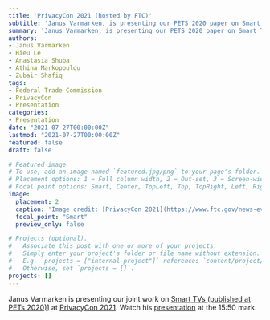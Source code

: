 ```yaml
---
title: 'PrivacyCon 2021 (hosted by FTC)'
subtitle: 'Janus Varmarken, is presenting our PETS 2020 paper on Smart TVs at PrivacyCon 2021.'
summary: 'Janus Varmarken, is presenting our PETS 2020 paper on Smart TVs at PrivacyCon 2021.'
authors:
- Janus Varmarken
- Hieu Le
- Anastasia Shuba
- Athina Markopoulou
- Zubair Shafiq
tags:
- Federal Trade Commission
- PrivacyCon
- Presentation
categories:
- Presentation
date: "2021-07-27T00:00:00Z"
lastmod: "2021-07-27T00:00:00Z"
featured: false
draft: false

# Featured image
# To use, add an image named `featured.jpg/png` to your page's folder.
# Placement options: 1 = Full column width, 2 = Out-set, 3 = Screen-width
# Focal point options: Smart, Center, TopLeft, Top, TopRight, Left, Right, BottomLeft, Bottom, BottomRight
image:
  placement: 2
  caption: 'Image credit: [PrivacyCon 2021](https://www.ftc.gov/news-events/events-calendar/privacycon-2021)'
  focal_point: "Smart"
  preview_only: false

# Projects (optional).
#   Associate this post with one or more of your projects.
#   Simply enter your project's folder or file name without extension.
#   E.g. `projects = ["internal-project"]` references `content/project/deep-learning/index.md`.
#   Otherwise, set `projects = []`.
projects: []
---
```


Janus Varmarken is presenting our joint work on [Smart TVs (published at PETs 2020)](https://levanhieu.com/publication/smarttv_pets_2020/)] at [PrivacyCon 2021](https://www.ftc.gov/news-events/events-calendar/privacycon-2021).
Watch his [presentation](https://www.ftc.gov/news-events/audio-video/video/privacycon-2021-part-2) at the 15:50 mark.

